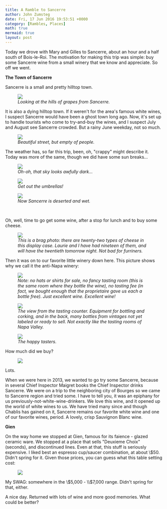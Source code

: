 ```yaml
---
title: A Ramble to Sancerre
author: John Zumsteg
date: Fri, 17 Jun 2016 19:53:51 +0000
category: [Rambles, Places]
math: true
mermaid: true
layout: post
---
```

Today we drove with Mary and Gilles to Sancerre, about an hour and a half south of Bois-le-Roi. The motivation for making this trip was simple: buy some Sancerre wine from a small winery that we know and appreciate. So off we went.

<strong>The Town of Sancerre</strong>

Sancerre is a small and pretty hilltop town.

<figure class = "landscape">
	<img src="{{site.url}}/assets/images/2016/06/DSC00107.jpg"/>
	<figcaption><em>Looking at the hills of grapes from Sancerre.</em></figcaption>
</figure>



It is also a dying hilltop town. If it weren't for the area's famous white wines, I suspect Sancerre would have been a ghost town long ago. Now, it's set up to handle tourists who come to try-and-buy the wines, and I suspect July and August see Sancerre crowded. But a rainy June weekday, not so much.

<figure class = "portrait">
	<img src="{{site.url}}/assets/images/2016/06/DSC00108.jpg"/>
	<figcaption><em>Beautiful street, but empty of people.</em></figcaption>
</figure>



The weather has, so far this trip, been, oh, "crappy" might describe it. Today was more of the same, though we did have some sun breaks...

<figure class = "portrait">
	<img src="{{site.url}}/assets/images/2016/06/DSC00121.jpg"/>
	<figcaption><em>Oh-oh, that sky looks awfully dark...</em></figcaption>
</figure>



<figure class = "portrait">
	<img src="{{site.url}}/assets/images/2016/06/DSC00122.jpg"/>
	<figcaption><em>Get out the umbrellas!</em></figcaption>
</figure>



<figure class = "portrait">
	<img src="{{site.url}}/assets/images/2016/06/DSC00123a.jpg"/>
	<figcaption><em>Now Sancerre is deserted and wet.</em></figcaption>
</figure>



&nbsp;

Oh, well, time to go get some wine, after a stop for lunch and to buy some cheese.

<figure class = "landscape">
	<img src="{{site.url}}/assets/images/2016/06/DSC00130.jpg"/>
	<figcaption><em>This is a brag photo: there are twenty-two types of cheese in this display case. Laurie and I have had nineteen of them, and will have the twentieth tomorrow night. Not bad for furriners.</em></figcaption>
</figure>



Then it was on to our favorite little winery down here. This picture shows why we call it the anti-Napa winery:

<figure class = "landscape">
	<img src="{{site.url}}/assets/images/2016/06/DSC00134.jpg"/>
	<figcaption><em>Note: no hats or shirts for sale, no fancy tasting room (this is the same room where they bottle the wine), no tasting fee (in fact, we bought enough that the proprietaire gave us each a bottle free). Just excellent wine. Excellent wine!</em></figcaption>
</figure>



<figure class = "landscape">
	<img src="{{site.url}}/assets/images/2016/06/DSC00140.jpg"/>
	<figcaption><em>The view from the tasting counter. Equipment for bottling and corking, and in the back, many bottles from vintages not yet labeled or ready to sell. Not exactly like the tasting rooms of Napa Valley.</em></figcaption>
</figure>



<figure class = "landscape">
	<img src="{{site.url}}/assets/images/2016/06/DSC00136.jpg"/>
	<figcaption><em>The happy tasters.</em></figcaption>
</figure>



How much did we buy?

<figure class = "landscape">
	<img src="{{site.url}}/assets/images/2016/06/DSC00148.jpg"/>
	<figcaption></figcaption>
</figure>



Lots.

When we were here in 2013, we wanted to go try some Sancerre, because in several Chief Inspector Maigret books the Chief Inspector drinks Sancerre. We were on a trip to the neighboring city of Bourges so we came to Sancerre region and tried some. I have to tell you, it was an epiphany for us previously-not-white-wine-drinkers. We love this wine, and it opened up the world of white wines to us. We have tried many since and though Chablis has gained on it, Sancerre remains our favorite white wine and one of our favorite wines, period. A lovely, crisp Sauvignon Blanc wine.

<strong>Gien</strong>

On the way home we stopped at Gien, famous for its faience - glazed ceramic ware. We stopped at a place that sells "Deuxieme Choix" (seconds), and discontinued lines. Even at that, this stuff is seriously expensive. I liked best an espresso cup/saucer combination, at about \\$50. Didn't spring for it. Given those prices, you can guess what this table setting cost:

<figure class = "landscape">
	<img src="{{site.url}}/assets/images/2016/06/DSC00150.jpg"/>
	<figcaption></figcaption>
</figure>



My SWAG: somewhere in the \\$5,000 - \\$7,000 range. Didn't spring for that, either.

A nice day. Returned with lots of wine and more good memories. What could be better?
